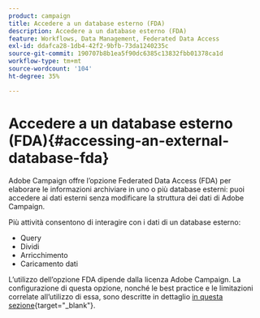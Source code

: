 ```yaml
---
product: campaign
title: Accedere a un database esterno (FDA)
description: Accedere a un database esterno (FDA)
feature: Workflows, Data Management, Federated Data Access
exl-id: ddafca28-1db4-42f2-9bfb-73da1240235c
source-git-commit: 190707b8b1ea5f90dc6385c13832fbb01378ca1d
workflow-type: tm+mt
source-wordcount: '104'
ht-degree: 35%

---
```


# Accedere a un database esterno (FDA){#accessing-an-external-database-fda}

Adobe Campaign offre l’opzione Federated Data Access (FDA) per elaborare le informazioni archiviare in uno o più database esterni: puoi accedere ai dati esterni senza modificare la struttura dei dati di Adobe Campaign.

Più attività consentono di interagire con i dati di un database esterno:

* Query
* Dividi
* Arricchimento
* Caricamento dati

L’utilizzo dell’opzione FDA dipende dalla licenza Adobe Campaign. La configurazione di questa opzione, nonché le best practice e le limitazioni correlate all’utilizzo di essa, sono descritte in dettaglio [in questa sezione](https://experienceleague.adobe.com/docs/campaign/campaign-v8/connect/fda.html){target="_blank"}.
